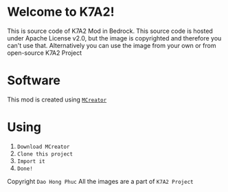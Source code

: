 ﻿# Welcome to K7A2!
This is source code of K7A2 Mod in Bedrock. This source code is hosted under Apache License v2.0, but the image is copyrighted and therefore you can't use that. Alternatively you can use the image from your own or from open-source K7A2 Project

# Software
This mod is created using [`MCreator`](https://mcreator.net)


# Using

1. `Download MCreator`
2. `Clone this project`
3. `Import it`
4. `Done!`

Copyright `Dao Hong Phuc`
All the images are a part of `K7A2 Project`


